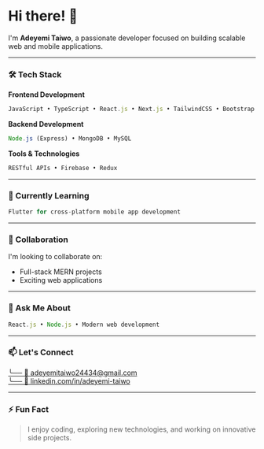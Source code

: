 # Hi there! 👋

I'm **Adeyemi Taiwo**, a passionate developer focused on building scalable web and mobile applications.

---

### 🛠️ Tech Stack

**Frontend Development**
```javascript
JavaScript • TypeScript • React.js • Next.js • TailwindCSS • Bootstrap • SASS • HTML/CSS
```

**Backend Development**
```javascript
Node.js (Express) • MongoDB • MySQL
```

**Tools & Technologies**
```javascript
RESTful APIs • Firebase • Redux
```

---

### 🌱 Currently Learning
```javascript
Flutter for cross-platform mobile app development
```

---

### 👯 Collaboration
I'm looking to collaborate on:
* Full-stack MERN projects
* Exciting web applications

---

### 💬 Ask Me About
```javascript
React.js • Node.js • Modern web development
```

---

### 📫 Let's Connect

<div align="left">
  <a href="mailto:adeyemitaiwo24434@gmail.com">
    ╰── 📧 adeyemitaiwo24434@gmail.com
  </a>
</div>
<div align="left">
  <a href="https://www.linkedin.com/in/adeyemi-taiwo-5892082b0/">
    ╰── 🔗 linkedin.com/in/adeyemi-taiwo
  </a>
</div>

---

### ⚡ Fun Fact
> I enjoy coding, exploring new technologies, and working on innovative side projects.
